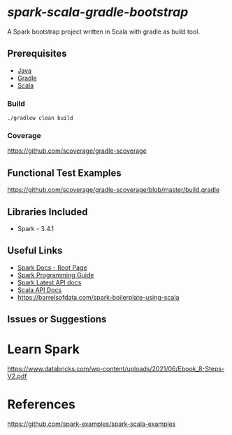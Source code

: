 # _spark-scala-gradle-bootstrap_

A Spark bootstrap project written in Scala with gradle as build tool.

## Prerequisites

- [Java](https://java.com/en/download/)
- [Gradle](https://gradle.org/)
- [Scala](https://www.scala-lang.org/)

### Build

`./gradlew clean build`

### Coverage

https://github.com/scoverage/gradle-scoverage

## Functional Test Examples

https://github.com/scoverage/gradle-scoverage/blob/master/build.gradle

## Libraries Included

- Spark - 3.4.1

## Useful Links

- [Spark Docs - Root Page](http://spark.apache.org/docs/latest/)
- [Spark Programming Guide](http://spark.apache.org/docs/latest/programming-guide.html)
- [Spark Latest API docs](http://spark.apache.org/docs/latest/api/)
- [Scala API Docs](http://www.scala-lang.org/api/2.12.1/scala/)
- https://barrelsofdata.com/spark-boilerplate-using-scala

## Issues or Suggestions

# Learn Spark

https://www.databricks.com/wp-content/uploads/2021/06/Ebook_8-Steps-V2.pdf

# References

https://github.com/spark-examples/spark-scala-examples

